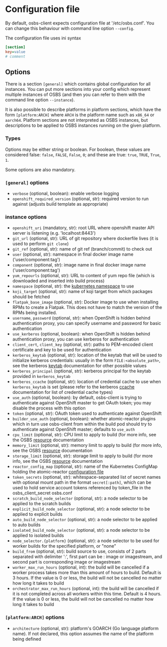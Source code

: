 # Configuration file

By default, osbs-client expects configuration file at '/etc/osbs.conf'. You can
change this behaviour with command line option `--config`.

The configuration file uses ini syntax

```ini
[section]
key=value
# comment
```

## Options

There is a section `[general]` which contains global configuration for all
instances. You can put more sections into your config which represent multiple
instances of OSBS (and then you can refer to them with the command line option
`--instance`).

It is also possible to describe platforms in platform sections, which have the
form `[platform:ARCH]` where `ARCH` is the platform name such as `x86_64` or
`aarch64`. Platform sections are not interpreted as OSBS instances, but
descriptions to be applied to OSBS instances running on the given platform.

### Types

Options may be either string or boolean. For boolean, these values are
considered false: `false`, `FALSE`, `False`, `0`; and these are true: `true`,
`TRUE`, `True`, `1`.

Some options are also mandatory.

### `[general]` options

- `verbose` (optional, boolean): enable verbose logging
- `openshift_required_version` (optional, str): required version to run against
  (adjusts build template as appropriate)

### instance options

- `openshift_uri` (mandatory, str): root URL where openshift master API server
  is listening (e.g. 'localhost:8443')
- `git_url` (optional, str): URL of git repository where dockerfile lives (it is
  used to perform `git clone`)
- `git_ref` (optional, str): name of git ref (branch/commit) to check out
- `user` (optional, str): namespace in final docker image name
  ('user/component:tag')
- `component` (optional, str): image name in final docker image name
  ('user/component:tag')
- `yum_repourls` (optional, str): URL to content of yum repo file (which is
  downloaded and inserted into build process)
- `namespace` (optional, str): the [kubernetes namespace][] to use
- `koji_target` (optional, str): name of koji target from which packages should
  be fetched
- `flatpak_base_image` (optional, str): Docker image to use when installing RPMs
  to create a Flatpak. This does not have to match the version of the RPMs being
  installed.
- `username`, `password` (optional, str): when OpenShift is hidden behind
  authentication proxy, you can specify username and password for basic
  authentication
- `use_kerberos` (optional, boolean): when OpenShift is hidden behind
  authentication proxy, you can use kerberos for authentication
- `client_cert`, `client_key` (optional, str): paths to PEM-encoded client
  certificate and key to be used for authentication
- `kerberos_keytab` (optional, str): location of the keytab that will be used to
  initialize kerberos credentials: usually in the form `FILE:<absolute_path>`,
  see the kerberos [keytab][] documentation for other possible values
- `kerberos_principal` (optional, str): kerberos principal for the keytab
  provided in `kerberos_keytab`
- `kerberos_ccache` (optional, str): location of credential cache to use when
  `kerberos_keytab` is set (please refer to the kerberos [ccache][]
  documentation for list of credential cache types)
- `use_auth` (optional, boolean): by default, osbs-client is trying to
  authenticate against OpenShift master to get OAuth token; you may disable the
  process with this option
- `token` (optional, str): OAuth token used to authenticate against OpenShift
- `builder_use_auth` (optional, boolean): whether atomic-reactor plugins which
  in turn use osbs-client from within the build pod should try to authenticate
  against OpenShift master; defaults to `use_auth`
- `cpu_limit` (optional, str): CPU limit to apply to build (for more info, see
  the OSBS [resource][] documentation
- `memory_limit` (optional, str): memory limit to apply to build (for more info,
  see the OSBS [resource][] documentation
- `storage_limit` (optional, str): storage limit to apply to build (for more
  info, see the OSBS [resource][] documentation
- `reactor_config_map` (optional, str): name of the Kubernetes ConfigMap holding
  the atomic-reactor [configuration file][]
- `token_secrets` (optional, str): whitespace-separated list of secret names
  with optional mount path in the format `secret[:path]`, which can be used to
  hold service account tokens referenced by token_file in the osbs_client_secret
  osbs.conf
- `scratch_build_node_selector` (optional, str): a node selector to be applied
  to the scratch builds
- `explicit_build_node_selector` (optional, str): a node selector to be applied
  to explicit builds
- `auto_build_node_selector` (optional, str): a node selector to be applied to
  auto builds
- `isolated_build_node_selector` (optional, str): a node selector to be applied
  to isolated builds
- `node_selector.{platform}` (optional, str): a node selector to be used for
  worker builds for the specified platform, or "none"
- `build_from` (optional, str): build source to use, consists of 2 parts
  separated with delimiter ':', first part can be : image or imagestream, and
  second part is corresponding image or imagestream
- `worker_max_run_hours` (optional, int): the build will be cancelled if a
  worker process takes more than this amount of hours to build. Default is 3
  hours. If the value is 0 or less, the build will not be cancelled no matter
  how long it takes to build
- `orchestrator_max_run_hours` (optional, int): the build will be cancelled if
  it is not completed across all workers within this time. Default is 4 hours.
  If the value is 0 or less, the build will not be cancelled no matter how long
  it takes to build

### `[platform:ARCH]` options

- `architecture` (optional, str): platform's GOARCH (Go language platform name).
  If not declared, this option assumes the name of the platform being defined

[kubernetes namespace]: https://github.com/GoogleCloudPlatform/kubernetes/blob/master/docs/namespaces.md
[keytab]: http://web.mit.edu/Kerberos/krb5-latest/doc/basic/keytab_def.html
[ccache]: http://web.mit.edu/Kerberos/krb5-latest/doc/basic/ccache_def.html
[resource]: .//resource.md
[configuration file]: https://github.com/containerbuildsystem/atomic-reactor/blob/master/docs/config.md
[Build]: https://docs.openshift.org/latest/dev_guide/builds.html
[atomic-reactor]: https://github.com/containerbuildsystem/atomic-reactor
